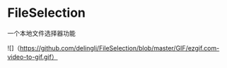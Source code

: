 # FileSelection
一个本地文件选择器功能

![]（https://github.com/delingli/FileSelection/blob/master/GIF/ezgif.com-video-to-gif.gif）
